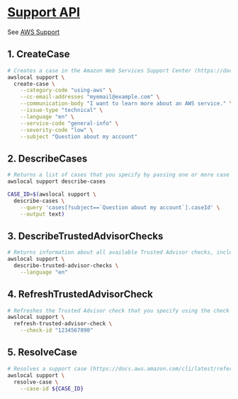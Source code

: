 # [Support API](https://docs.localstack.cloud/references/coverage/coverage_support/)

See [AWS Support](https://docs.aws.amazon.com/awssupport/latest/user/getting-started.html)

## 1. CreateCase

```sh
# Creates a case in the Amazon Web Services Support Center (https://docs.aws.amazon.com/cli/latest/reference/support/create-case.html)
awslocal support \
  create-case \
    --category-code "using-aws" \
    --cc-email-addresses "myemail@example.com" \
    --communication-body "I want to learn more about an AWS service." \
    --issue-type "technical" \
    --language "en" \
    --service-code "general-info" \
    --severity-code "low" \
    --subject "Question about my account"
```

## 2. DescribeCases

```sh
# Returns a list of cases that you specify by passing one or more case IDs (https://docs.aws.amazon.com/cli/latest/reference/support/describe-cases.html)
awslocal support describe-cases

CASE_ID=$(awslocal support \
  describe-cases \
    --query 'cases[?subject==`Question about my account`].caseId' \
    --output text)
```

## 3. DescribeTrustedAdvisorChecks

```sh
# Returns information about all available Trusted Advisor checks, including the name, ID, category, description, and metadata (https://docs.aws.amazon.com/cli/latest/reference/support/describe-trusted-advisor-checks.html)
awslocal support \
  describe-trusted-advisor-checks \
    --language "en"
```

## 4. RefreshTrustedAdvisorCheck

```sh
# Refreshes the Trusted Advisor check that you specify using the check ID (https://docs.aws.amazon.com/cli/latest/reference/support/refresh-trusted-advisor-check.html)
awslocal support \
  refresh-trusted-advisor-check \
    --check-id "1234567890"
```

## 5. ResolveCase

```sh
# Resolves a support case (https://docs.aws.amazon.com/cli/latest/reference/support/resolve-case.html)
awslocal support \
  resolve-case \
    --case-id ${CASE_ID}
```
